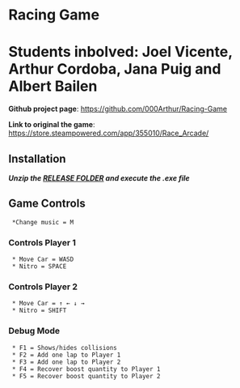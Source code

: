 # Racing Game

# Students inbolved: Joel Vicente, Arthur Cordoba, Jana Puig and Albert Bailen
**Github project page**: https://github.com/000Arthur/Racing-Game

**Link to original the game**: https://store.steampowered.com/app/355010/Race_Arcade/ 

## Installation
**_Unzip the [RELEASE FOLDER](https://github.com/000Arthur/Racing-Game/releases) and execute the .exe file_**

## Game Controls
     *Change music = M
### Controls Player 1
     * Move Car = WASD
     * Nitro = SPACE
### Controls Player 2
     * Move Car = ↑ ← ↓ →
     * Nitro = SHIFT
### Debug Mode
     * F1 = Shows/hides collisions
     * F2 = Add one lap to Player 1
     * F3 = Add one lap to Player 2
     * F4 = Recover boost quantity to Player 1
     * F5 = Recover boost quantity to Player 2





